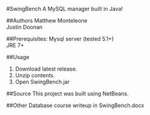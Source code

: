 #SwingBench
A MySQL manager built in Java!

##Authors
Matthew Monteleone  
Justin Doonan

##Prerequisites:
Mysql server (tested 5.1+)  
JRE 7+

##Usage
1. Download latest release.
2. Unzip contents.
3. Open SwingBench.jar

##Source
This project was built using NetBeans.

##Other
Database course writeup in SwingBench.docx
